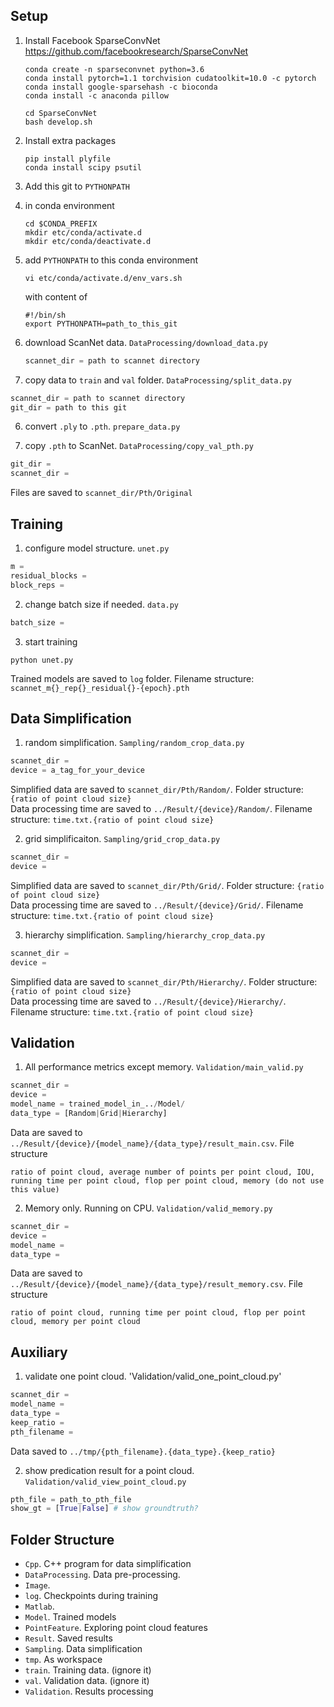 
## Setup

1.  Install Facebook SparseConvNet <https://github.com/facebookresearch/SparseConvNet>

    ```shell
    conda create -n sparseconvnet python=3.6
    conda install pytorch=1.1 torchvision cudatoolkit=10.0 -c pytorch
    conda install google-sparsehash -c bioconda
    conda install -c anaconda pillow

    cd SparseConvNet
    bash develop.sh
    ```

2.  Install extra packages

    ```shell
    pip install plyfile
    conda install scipy psutil
    ```

3.  Add this git to `PYTHONPATH`

  1.  in conda environment

        ```shell
        cd $CONDA_PREFIX
        mkdir etc/conda/activate.d
        mkdir etc/conda/deactivate.d
        ```

  2.  add `PYTHONPATH` to this conda environment

        ```shell
        vi etc/conda/activate.d/env_vars.sh
        ```
        with content of
        ```shell
        #!/bin/sh
        export PYTHONPATH=path_to_this_git
        ```

4.  download ScanNet data. `DataProcessing/download_data.py`

    ```python
    scannet_dir = path to scannet directory
    ```

5.  copy data to `train` and `val` folder. `DataProcessing/split_data.py`
  ```python
  scannet_dir = path to scannet directory
  git_dir = path to this git
  ```

6.  convert `.ply` to `.pth`. `prepare_data.py`

7.  copy `.pth` to ScanNet. `DataProcessing/copy_val_pth.py`
  ```python
  git_dir =
  scannet_dir =
  ```
  Files are saved to `scannet_dir/Pth/Original`

## Training

1.  configure model structure. `unet.py`
  ```python
  m =
  residual_blocks =
  block_reps =
  ```

2.  change batch size if needed. `data.py`
  ```python
  batch_size =
  ```

3.  start training
  ```shell
  python unet.py
  ```

  Trained models are saved to `log` folder. Filename structure: `scannet_m{}_rep{}_residual{}-{epoch}.pth`

## Data Simplification

1.  random simplification. `Sampling/random_crop_data.py`
  ```python
  scannet_dir =
  device = a_tag_for_your_device
  ```
  Simplified data are saved to `scannet_dir/Pth/Random/`. Folder structure: `{ratio of point cloud size}`  
  Data processing time are saved to `../Result/{device}/Random/`. Filename structure: `time.txt.{ratio of point cloud size}`

2.  grid simplificaiton. `Sampling/grid_crop_data.py`
  ```python
  scannet_dir =
  device =
  ```
  Simplified data are saved to `scannet_dir/Pth/Grid/`. Folder structure: `{ratio of point cloud size}`  
  Data processing time are saved to `../Result/{device}/Grid/`. Filename structure: `time.txt.{ratio of point cloud size}`

3.  hierarchy simplification. `Sampling/hierarchy_crop_data.py`
  ```python
  scannet_dir =
  device =
  ```
  Simplified data are saved to `scannet_dir/Pth/Hierarchy/`. Folder structure: `{ratio of point cloud size}`  
  Data processing time are saved to `../Result/{device}/Hierarchy/`. Filename structure: `time.txt.{ratio of point cloud size}`


## Validation

1.  All performance metrics except memory. `Validation/main_valid.py`
  ```python
  scannet_dir =
  device =
  model_name = trained_model_in_../Model/
  data_type = [Random|Grid|Hierarchy]
  ```
  Data are saved to `../Result/{device}/{model_name}/{data_type}/result_main.csv`. File structure
  ```plain
  ratio of point cloud, average number of points per point cloud, IOU, running time per point cloud, flop per point cloud, memory (do not use this value)
  ```

2.  Memory only. Running on CPU. `Validation/valid_memory.py`
  ```python
  scannet_dir =
  device =
  model_name =
  data_type =
  ```
  Data are saved to `../Result/{device}/{model_name}/{data_type}/result_memory.csv`. File structure
  ```plain
  ratio of point cloud, running time per point cloud, flop per point cloud, memory per point cloud
  ```

## Auxiliary

1.  validate one point cloud. 'Validation/valid_one_point_cloud.py'
  ```python
  scannet_dir =
  model_name =
  data_type =
  keep_ratio =
  pth_filename =
  ```
  Data saved to `../tmp/{pth_filename}.{data_type}.{keep_ratio}`

2.  show predication result for a point cloud. `Validation/valid_view_point_cloud.py`
  ```python
  pth_file = path_to_pth_file
  show_gt = [True|False] # show groundtruth?
  ```

## Folder Structure
*   `Cpp`. C++ program for data simplification
*   `DataProcessing`. Data pre-processing.
*   `Image`.
*   `log`. Checkpoints during training
*   `Matlab`.
*   `Model`. Trained models
*   `PointFeature`. Exploring point cloud features
*   `Result`. Saved results
*   `Sampling`. Data simplification
*   `tmp`. As workspace
*   `train`. Training data. (ignore it)
*   `val`. Validation data. (ignore it)
*   `Validation`. Results processing
